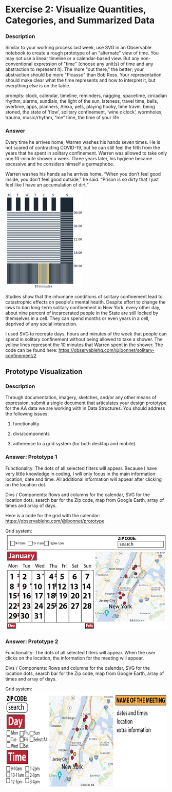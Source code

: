 # Exercise 2: Visualize Quantities, Categories, and Summarized Data

### Description

Similar to your working process last week, use SVG in an Observable notebook to create a rough prototype of an "alternate" view of time. You may not use a linear timeline or a calendar-based view. But any non-conventional expression of "time" (choose any unit(s) of time and any abstraction to represent it). The more "out there," the better; your abstraction should be more "Picasso" than Bob Ross. Your representation should make clear what the time represents and how to interpret it, but everything else is on the table. 

prompts: clock, calendar, timeline, reminders, nagging, spacetime, circadian rhythm, alarms, sundials, the light of the sun, lateness, travel time, bells, overtime, apps, planners, Alexa, pets, playing hooky, time travel, being stoned, the state of ‘flow’, solitary confinement, ‘wine o’clock’, wormholes, trauma, music/rhythm, “me” time, the time of your life

### Answer

Every time he arrives home, Warren washes his hands seven times. He is not scared of contracting COVID-19, but he can still feel the filth from the years that he spent in solitary confinement. Warren was allowed to take only one 10-minute shower a week. Three years later, his hygiene became excessive and he considers himself a germaphobe.

Warren washes his hands as he arrives home. “When you don’t feel good inside, you don’t feel good outside,” he said. “Prison is so dirty that I just feel like I have an accumulation of dirt.”

<img src="https://github.com/ibonnet/data-vis-info-aesthetics/blob/f0d3b9142bc9a9f0913d81d9e864a317e4c633fd/Visualize-Time/Mapping-Time.png" height="300">

Studies show that the inhumane conditions of solitary confinement lead to catastrophic effects on people's mental health. Despite effort to change the laws to ban long-term solitary confinement in New York, every other day, about nine percent of incarcerated people in the State are still locked by themselves in a cell. They can spend months or even years in a cell, deprived of any social interaction.

I used SVG to recreate days, hours and minutes of the week that people can spend in solitary confinement without being allowed to take a shower. The yellow lines represent the 10 minutes that Warren spent in the shower. The code can be found here: https://observablehq.com/@ibonnet/solitary-confinement/2


## Prototype Visualization

### Description
	
Through documentation, imagery, sketches, and/or any other means of expression, submit a single document that articulates your design prototype for the AA data we are working with in Data Structures. You should address the following issues:

1. functionality

2. divs/components

3. adherence to a grid system (for both desktop and mobile)

### Answer: Prototype 1

Functionality: The dots of all selected filters will appear. Because I have very little knowledge in coding, I will only focus in the main information: location, date and time. All additional information will appear after clicking on the location dot.

Divs / Components: Rows and columns for the calendar, SVG for the location dots, search bar for the Zip code, map from Google Earth, array of times and array of days.

Here is a code for the grid with the calendar: https://observablehq.com/@ibonnet/prototype

Grid system:
<img src="https://github.com/ibonnet/data-vis-info-aesthetics/blob/f487313a9e3a9b5c3a560e95738067d9c3ff32ef/Visualize-Quantities/Prototype1.png" height="300">

### Answer: Prototype 2

Functionality: The dots of all selected filters will appear. When the user clicks on the location, the information for the meeting will appear.

Divs / Components: Rows and columns for the calendar, SVG for the location dots, search bar for the Zip code, map from Google Earth, array of times and array of days.

Grid system:
<img src="https://github.com/ibonnet/data-vis-info-aesthetics/blob/main/Visualize-Quantities/Prototype2.png" height="300">
